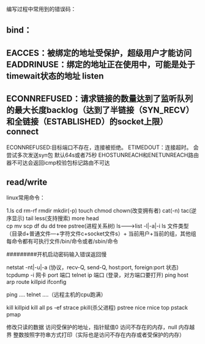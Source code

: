 编写过程中常用到的错误码：

bind：
-------------------------------------
EACCES：被绑定的地址受保护，超级用户才能访问
EADDRINUSE：绑定的地址正在使用中，可能是处于timewait状态的地址
listen
------------------------------------
ECONNREFUSED：请求链接的数量达到了监听队列的最大长度backlog（达到了半链接（SYN_RECV）和全链接（ESTABLISHED）的socket上限）
connect
------------------------------------
ECONNREFUSED:目标端口不存在，连接被拒绝。
ETIMEDOUT：连接超时。 会尝试多次发送syn包  默认64s或者75秒
EHOSTUNREACH和ENETUNREACH路由器不可达会返回icmp校验包标记路由不可达

read/write
------------------------------------------


linux常用命令：

1.ls cd rm-rf rmdir mkdir(-p) touch chmod chown(改变拥有者) 
cat(-n) tac(逆序显示)  tail less(支持搜索) more head  
cp mv scp df du dd tree pstree(进程关系树)
ls--->list  -l|-a|-i
ls  文件类型（目录d+普通文件—+字符文件c+socket文件s）+ 当前用户+当前的组，其他组 
每命令都有可执行文件/bin/命令或者/sbin/命令    

#########开机启动密码输入错误返回慢


netstat -nt|-u|-a (协议，recv-Q, send-Q, host:port, foreign:port 状态) 
tcpdump -i 网卡 port 端口
telnet ip 端口 (登录，对方端口要打开) 
ping 
host  
arp 
route 
killpid 
ifconfig


ping .... telnet ....（远程主机的cpu跑满） 


kill
killpid
kill all
ps -ef
strace 
pkill(杀父进程)
pstree
nice
rnice
top
pstack
pmap

修改只读的数据
访问受保护的地址，指针赋值0
访问不存在的内存，null
内存越界
整数按照字符串方式打印（实际也是访问不存在内存或者受保护的内存）



 


